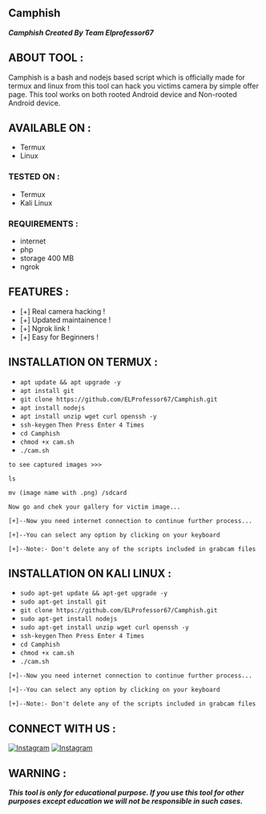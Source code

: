 ## Camphish
***Camphish Created By Team Elprofessor67***

## ABOUT TOOL :

Camphish is a bash and nodejs based script which is officially made for termux and linux from this tool can hack you victims camera by simple offer page. This tool works on both rooted Android device and Non-rooted Android device.

## AVAILABLE ON :

* Termux
* Linux

### TESTED ON :

* Termux
* Kali Linux

### REQUIREMENTS :
* internet
* php
* storage 400 MB
* ngrok

## FEATURES :
* [+] Real camera hacking !
* [+] Updated maintainence !
* [+] Ngrok link !
* [+] Easy for Beginners !

## INSTALLATION ON TERMUX :

* ```apt update && apt upgrade -y```
* ```apt install git```
* ```git clone https://github.com/ELProfessor67/Camphish.git```
* ```apt install nodejs```
* ```apt install unzip wget curl openssh -y```
* ```ssh-keygen```
```Then Press Enter 4 Times```
* ```cd Camphish```
* ```chmod +x cam.sh```
* ```./cam.sh```
```
to see captured images >>>
```
```
ls

mv (image name with .png) /sdcard
```
```
Now go and chek your gallery for victim image...
```
```
[+]--Now you need internet connection to continue further process...

[+]--You can select any option by clicking on your keyboard

[+]--Note:- Don't delete any of the scripts included in grabcam files

```

## INSTALLATION ON KALI LINUX :

* ```sudo apt-get update && apt-get upgrade -y```
* ```sudo apt-get install git```
* ```git clone https://github.com/ELProfessor67/Camphish.git```
* ```sudo apt-get install nodejs```
* ```sudo apt-get install unzip wget curl openssh -y```
* ```ssh-keygen```
```Then Press Enter 4 Times```
* ```cd Camphish```
* ```chmod +x cam.sh```
* ```./cam.sh```

```
[+]--Now you need internet connection to continue further process...

[+]--You can select any option by clicking on your keyboard

[+]--Note:- Don't delete any of the scripts included in grabcam files

```

## CONNECT WITH US :

[![Instagram](https://img.shields.io/badge/INSTAGRAM-FOLLOW-red?style=for-the-badge&logo=instagram)](https://www.instagram.com/el___professor____/)
[![Instagram](https://img.shields.io/badge/FACEBOOK-LIKE-red?style=for-the-badge&logo=facebook)](https://www.facebook.com/jeeshan.raza.9484)

## WARNING : 
***This tool is only for educational purpose. If you use this tool for other purposes except education we will not be responsible in such cases.***